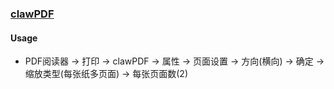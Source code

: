 ### [clawPDF](https://github.com/clawsoftware/clawPDF)

#### Usage

- PDF阅读器 → 打印 → clawPDF → 属性 → 页面设置 → 方向(横向) → 确定 → 缩放类型(每张纸多页面) → 每张页面数(2)